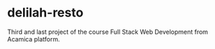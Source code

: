 # delilah-resto
Third and last project of the course Full Stack Web Development from Acamica platform.
